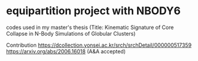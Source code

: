 # equipartition project with NBODY6
codes used in my master's thesis
(Title: Kinematic Signature of Core Collapse in N-Body Simulations of Globular Clusters)

Contribution
https://dcollection.yonsei.ac.kr/srch/srchDetail/000000517359
https://arxiv.org/abs/2006.16018 (A&A accepted)
